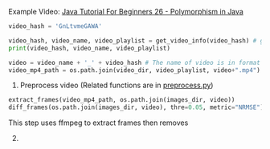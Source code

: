 
Example Video: [Java Tutorial For Beginners 26 - Polymorphism in Java](https://www.youtube.com/watch?v=GnLtvmeGAWA)

```python
video_hash = 'GnLtvmeGAWA'

video_hash, video_name, video_playlist = get_video_info(video_hash) # get video name, its playlist's hash by video hash
print(video_hash, video_name, video_playlist)

video = video_name + '_' + video_hash # The name of video is in format of its title + hash 
video_mp4_path = os.path.join(video_dir, video_playlist, video+".mp4") # the path of raw video
```

1. Preprocess video (Related functions are in [preprocess.py](preprocess.py))

```python
extract_frames(video_mp4_path, os.path.join(images_dir, video))
diff_frames(os.path.join(images_dir, video), thre=0.05, metric="NRMSE")
```

This step uses ffmpeg to extract frames then removes 

2. 